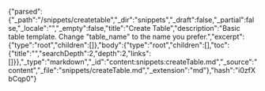 {"parsed":{"_path":"/snippets/createtable","_dir":"snippets","_draft":false,"_partial":false,"_locale":"","_empty":false,"title":"Create Table","description":"Basic table template. Change \"table_name\" to the name you prefer.","excerpt":{"type":"root","children":[]},"body":{"type":"root","children":[],"toc":{"title":"","searchDepth":2,"depth":2,"links":[]}},"_type":"markdown","_id":"content:snippets:createTable.md","_source":"content","_file":"snippets/createTable.md","_extension":"md"},"hash":"i0zfXbCqp0"}